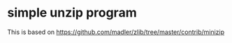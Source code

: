 # simple unzip program 

This is based on https://github.com/madler/zlib/tree/master/contrib/minizip
